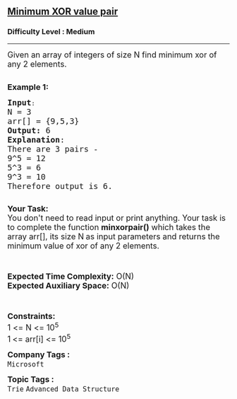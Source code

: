 <h2><a href="https://practice.geeksforgeeks.org/problems/minimum-xor-value-pair/0">Minimum XOR value pair</a></h2><h3>Difficulty Level : Medium</h3><hr><div class="problems_problem_content__Xm_eO"><p><span style="font-size:18px">Given an array of&nbsp;integers of size N find minimum xor of any 2 elements.</span></p>

<p><br>
<span style="font-size:18px"><strong>Example 1:</strong></span></p>

<pre><span style="font-size:18px"><strong>Input</strong></span>:
<span style="font-size:18px">N = 3
arr[] = {9,5,3}
<strong>Output:</strong>&nbsp;6
<strong>Explanation</strong>: 
There are 3 pairs -
9^5 = 12
5^3 = 6
9^3 = 10
Therefore output is 6.
</span>
</pre>

<p><span style="font-size:18px"><strong>Your Task:&nbsp;&nbsp;</strong><br>
You don't need to read input or print anything. Your task is to complete the function <strong>minxorpair()</strong>&nbsp;which takes the array arr[], its size N<strong> </strong>as input parameters&nbsp;and returns the minimum value of xor of any 2 elements.</span><br>
<br>
&nbsp;</p>

<p><span style="font-size:18px"><strong>Expected Time Complexity:</strong> O(N)<br>
<strong>Expected Auxiliary Space:</strong> O(N)</span><br>
<br>
&nbsp;</p>

<p><span style="font-size:18px"><strong>Constraints:</strong><br>
1 &lt;= N &lt;= 10<sup>5</sup></span><br>
<span style="font-size:18px">1<sup> </sup>&lt;= arr[i] &lt;= 10<sup>5</sup></span></p>
</div><p><span style=font-size:18px><strong>Company Tags : </strong><br><code>Microsoft</code>&nbsp;<br><p><span style=font-size:18px><strong>Topic Tags : </strong><br><code>Trie</code>&nbsp;<code>Advanced Data Structure</code>&nbsp;